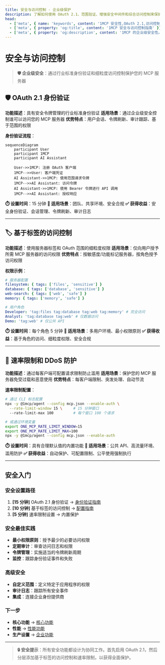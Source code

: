 ```yaml
---
title: 安全与访问控制 - 企业级保护
description: 了解如何使用 OAuth 2.1、范围验证、增强安全中间件和综合访问控制来保护您的 1MCP 部署。
head:
  - ['meta', { name: 'keywords', content: '1MCP 安全性,OAuth 2.1,访问控制,企业安全,范围验证' }]
  - ['meta', { property: 'og:title', content: '1MCP 安全与访问控制指南' }]
  - ['meta', { property: 'og:description', content: '1MCP 的企业级安全性。OAuth 2.1、访问控制和增强安全功能。' }]
---
```


# 安全与访问控制

> **🛡️ 企业级安全**：通过行业标准身份验证和细粒度访问控制保护您的 MCP 服务器

## 🛡️ OAuth 2.1 身份验证

**功能描述**：具有安全令牌管理的行业标准身份验证
**适用场景**：通过企业级安全控制谁可以访问您的 MCP 服务器
**优势特点**：用户会话、令牌刷新、审计跟踪、基于范围的权限

**身份验证流程**：

```mermaid
sequenceDiagram
    participant User
    participant 1MCP
    participant AI Assistant

    User->>1MCP: 注册 OAuth 客户端
    1MCP-->>User: 客户端凭证
    AI Assistant->>1MCP: 使用范围请求令牌
    1MCP-->>AI Assistant: 访问令牌
    AI Assistant->>1MCP: 使用 Bearer 令牌进行 API 调用
    1MCP-->>AI Assistant: 授权响应
```

**⏱️ 设置时间**：15 分钟
**🎯 适用场景**：团队、共享环境、安全合规
**✅ 获得收益**：安全身份验证、会话管理、令牌刷新、审计日志

---

## 🏷️ 基于标签的访问控制

**功能描述**：使用服务器标签和 OAuth 范围的细粒度权限
**适用场景**：仅向用户授予所需 MCP 服务器的访问权限
**优势特点**：按敏感度/功能标记服务器，按角色授予访问权限

**权限示例**：

```yaml
# 服务器配置
filesystem: { tags: ['files', 'sensitive'] }
database: { tags: ['database', 'sensitive'] }
web-search: { tags: ['web', 'safe'] }
memory: { tags: ['memory', 'safe'] }

# 用户角色
Developer: 'tag:files tag:database tag:web tag:memory' # 完全访问
Analyst: 'tag:database tag:web' # 仅数据访问
Demo: 'tag:web' # 仅公共 API
```

**⏱️ 设置时间**：每个角色 5 分钟
**🎯 适用场景**：多用户环境、最小权限原则
**✅ 获得收益**：基于角色的访问、细粒度权限、安全合规

---

## 🚫 速率限制和 DDoS 防护

**功能描述**：通过每客户端可配置请求限制防止滥用
**适用场景**：保护您的 MCP 服务器免受过载和恶意使用
**优势特点**：每客户端限制、突发处理、自动节流

**速率限制配置**：

```bash
# 通过 CLI 标志配置
npx -y @1mcp/agent --config mcp.json --enable-auth \
  --rate-limit-window 15 \     # 15 分钟窗口
  --rate-limit-max 100         # 每个窗口 100 个请求

# 或通过环境变量
export ONE_MCP_RATE_LIMIT_WINDOW=15
export ONE_MCP_RATE_LIMIT_MAX=100
npx -y @1mcp/agent --config mcp.json --enable-auth
```

**⏱️ 设置时间**：具有合理默认值的内置功能
**🎯 适用场景**：公共 API、高流量环境、滥用防护
**✅ 获得收益**：自动保护、可配置限制、公平使用强制执行

---

## 安全入门

### 安全设置路径

1. **[15 分钟]** OAuth 2.1 身份验证 → [身份验证指南](/guide/advanced/authentication)
2. **[10 分钟]** 基于标签的访问控制 → [配置指南](/guide/essentials/configuration)
3. **[5 分钟]** 速率限制设置 → 内置保护

### 安全最佳实践

- **最小权限原则**：授予最少的必要访问权限
- **定期审计**：审查访问日志和权限
- **令牌管理**：实施适当的令牌刷新周期
- **监控**：跟踪身份验证事件和失败

### 高级安全

- **自定义范围**：定义特定于应用程序的权限
- **审计日志**：跟踪所有安全事件
- **集成**：连接企业身份提供商

### 下一步

- **核心功能** → [核心功能](/guide/essentials/core-features)
- **性能** → [性能功能](/guide/advanced/performance)
- **生产设置** → [企业功能](/guide/advanced/enterprise)

---

> **🔒 安全提示**：所有安全功能都设计为协同工作。首先启用 OAuth 2.1，然后分层添加基于标签的访问控制和速率限制，以获得全面保护。
